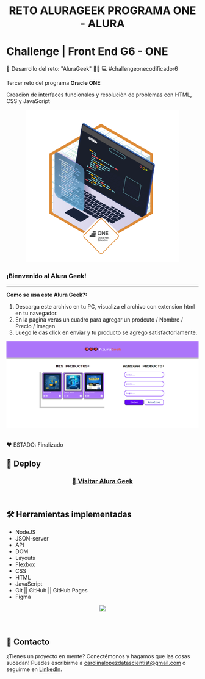 <h1 align="center"> RETO ALURAGEEK PROGRAMA ONE - ALURA </h1>


# Challenge  | Front End G6 - ONE 


🥇 Desarrollo del reto: "AluraGeek" 👩‍💻 💻  #challengeonecodificador6

Tercer reto del programa **Oracle ONE**

Creaciòn de interfaces funcionales y resoluciòn de problemas con HTML, CSS y JavaScript


<p align="center" >
     <img width="400" heigth="300" src="https://github.com/bety2022/Encriptador/blob/main/insignia_reto.png">
</p>


### ¡Bienvenido al Alura Geek!

---

**Como se usa este Alura Geek?:** 
1. Descarga este archivo en tu PC, visualiza el archivo con extension html en tu navegador.
2. En la pagina veras un cuadro para agregar un prodcuto / Nombre / Precio / Imagen 
3. Luego le das click en enviar y tu producto se agrego satisfactoriamente.

<p align="center" >
     <img width="1000" heigth="400" src="AluraGeek-main/assets/icon/Mis productos.png">
</p>

<br />
  ❤️ ESTADO: Finalizado
<br />

## 🔎 Deploy
<div align="center">
  <h3>
    <a href="https://bety2022.github.io/Encriptador/" >
      🔗 Visitar Alura Geek
    </a>
</div>
<br />

## 🛠️ Herramientas implementadas 
  - NodeJS
  - JSON-server
  - API
  - DOM
  - Layouts
  - Flexbox
  - CSS
  - HTML
  - JavaScript
  - Git || GitHub || GitHub Pages
  - Figma

<div align="center">
    <a href="https://skillicons.dev">
      <img src="https://skillicons.dev/icons?i=css,html,js,git,github,figma" />
    </a>
</div>
<br />

<br />

## 📧 Contacto
¿Tienes un proyecto en mente? Conectémonos y hagamos que las cosas sucedan! Puedes escribirme a carolinalopezdatascientist@gmail.com o seguirme en [LinkedIn](https://www.linkedin.com/in/carolina-lopez-430208106/).
<br /><br />
